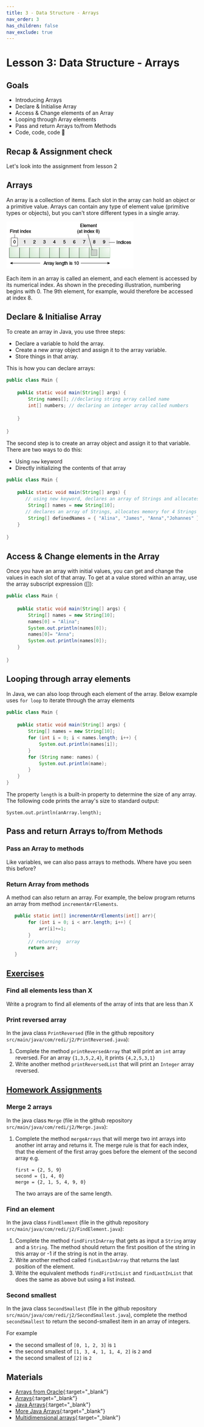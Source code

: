 ```yaml
---
title: 3 - Data Structure - Arrays
nav_order: 3
has_children: false
nav_exclude: true
---
```


# Lesson 3: Data Structure - Arrays

## Goals

* Introducing Arrays
* Declare & Initialise Array
* Access & Change elements of an Array
* Looping through Array elements
* Pass and return Arrays to/from Methods
* Code, code, code 🤩

## Recap & Assignment check

Let's look into the assignment from lesson 2

## Arrays
An array is a collection of items. Each slot in the array can hold an object or a primitive value. Arrays can contain any type of element value (primitive types or objects), but you can't store different types in a single array.

![array](objects-tenElementArray.gif)

Each item in an array is called an element, and each element is accessed by its numerical index. 
As shown in the preceding illustration, numbering begins with 0. The 9th element, for example, 
would therefore be accessed at index 8.

## Declare & Initialise Array

To create an array in Java, you use three steps:

* Declare a variable to hold the array.
* Create a new array object and assign it to the array variable.
* Store things in that array.

This is how you can declare arrays:

```java
public class Main {

    public static void main(String[] args) {
        String names[]; //declaring string array called name
        int[] numbers; // declaring an integer array called numbers
        
    }

}
```

The second step is to create an array object and assign it to that variable. There are two ways to do this:

* Using `new` keyword
* Directly initializing the contents of that array

```java
public class Main {

    public static void main(String[] args) {
       // using new keyword, declares an array of Strings and allocates memory for 10 Strings
        String[] names = new String[10];
       // declares an array of Strings, allocates memory for 4 Strings and initializes all elements
        String[] definedNames = { "Alina", "James", "Anna","Johannes" }; 
    }

}
```
## Access & Change elements in the Array

Once you have an array with initial values, you can get and change the values in each slot of that array. 
To get at a value stored within an array, use the array subscript expression ([]):

```java
public class Main {

    public static void main(String[] args) {
        String[] names = new String[10];
        names[0] = "Alina";
        System.out.println(names[0]);
        names[0]= "Anna";
        System.out.println(names[0]);
    }

}
```
## Looping through array elements

In Java, we can also loop through each element of the array. Below example uses `for loop` to iterate through the array elements

```java
public class Main {

    public static void main(String[] args) {
        String[] names = new String[10];
        for (int i = 0; i < names.length; i++) {
            System.out.println(names[i]);
        }
        for (String name: names) {
            System.out.println(name);
        }
    }
}
```

The property `length` is a built-in property to determine the size of any array. The following code prints the array's size to standard output:

    System.out.println(anArray.length);

## Pass and return Arrays to/from Methods

### Pass an Array to methods

Like variables, we can also pass arrays to methods. Where have you seen this before?

### Return Array from methods

A method can also return an array. For example, the below program returns an array from method `incrementArrElements`.

```java
   public static int[] incrementArrElements(int[] arr){
        for (int i = 0; i < arr.length; i++) {
            arr[i]+=1;
        }     
        // returning  array
        return arr;
   }
```

## [Exercises](https://classroom.github.com/a/vi1e0wLM)

### Find all elements less than X

Write a program to find all elements of the array of ints that are less than X

### Print reversed array

In the java class `PrintReversed` (file in the github repository `src/main/java/com/redi/j2/PrintReversed.java`):

1. Complete the method `printReversedArray` that will print an `int` array reversed. For an array
   `{1,3,5,2,4}`, it prints `{4,2,5,3,1}`
2. Write another method `printReversedList` that will print an `Integer` array reversed.


## [Homework Assignments](https://classroom.github.com/a/vi1e0wLM)

### Merge 2 arrays

In the java class `Merge` (file in the github repository `src/main/java/com/redi/j2/Merge.java`):

1. Complete the method `mergeArrays` that will merge two int arrays into another int array and
   returns it. The merge rule is that for each index, that the element of the first array goes
   before the element of the second array e.g.

   ```
   first = {2, 5, 9}
   second = {1, 4, 0}
   merge = {2, 1, 5, 4, 9, 0}
   ```
   The two arrays are of the same length.

### Find an element

In the java class `FindElement` (file in the github repository `src/main/java/com/redi/j2/FindElement.java`):

1. Complete the method `findFirstInArray` that gets as input a `String` array and a `String`. The
   method should return the first position of the string in this array or -1 if the string is not in
   the array.
2. Write another method called `findLastInArray` that returns the last position of the element.
3. Write the equivalent methods `findFirstInList` and `findLastInList` that does the same as above
   but using a list instead.

### Second smallest

In the java class `SecondSmallest` (file in the github repository `src/main/java/com/redi/j2/SecondSmallest.java`), complete the method `secondSmallest` to return the second-smallest item in an array of integers.

For example
- the second smallest of `[0, 1, 2, 3]` is `1`
- the second smallest of `[1, 3, 4, 1, 1, 4, 2]` is `2` and
- the second smallest of `[2]` is `2`


## Materials

- [Arrays from Oracle](https://docs.oracle.com/javase/tutorial/java/nutsandbolts/arrays.html){:target="_blank"}
- [Arrays](https://www.programiz.com/java-programming/arrays){:target="_blank"}
- [Java Arrays](http://tutorials.jenkov.com/java/arrays.html){:target="_blank"}
- [More Java Arrays](https://www.w3schools.com/java/java_arrays.asp){:target="_blank"}
- [Multidimensional arrays](https://www.geeksforgeeks.org/multidimensional-arrays-in-java/){:target="_blank"}
